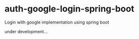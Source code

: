 # auth-google-login-spring-boot
Login with google implementation using spring boot

under development...
